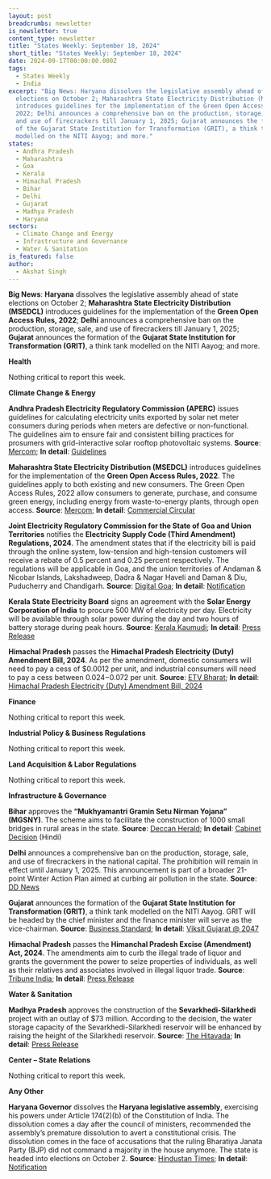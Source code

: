 ```yaml
---
layout: post
breadcrumbs: newsletter
is_newsletter: true
content_type: newsletter
title: "States Weekly: September 18, 2024"
short_title: "States Weekly: September 18, 2024"
date: 2024-09-17T00:00:00.000Z
tags:
  - States Weekly
  - India
excerpt: "Big News: Haryana dissolves the legislative assembly ahead of state
  elections on October 2; Maharashtra State Electricity Distribution (MSEDCL)
  introduces guidelines for the implementation of the Green Open Access Rules,
  2022; Delhi announces a comprehensive ban on the production, storage, sale,
  and use of firecrackers till January 1, 2025; Gujarat announces the formation
  of the Gujarat State Institution for Transformation (GRIT), a think tank
  modelled on the NITI Aayog; and more."
states:
  - Andhra Pradesh
  - Maharashtra
  - Goa
  - Kerala
  - Himachal Pradesh
  - Bihar
  - Delhi
  - Gujarat
  - Madhya Pradesh
  - Haryana
sectors:
  - Climate Change and Energy
  - Infrastructure and Governance
  - Water & Sanitation
is_featured: false
author:
  - Akshat Singh
---
```

**Big News**: **Haryana** dissolves the legislative assembly ahead of state elections on October 2; **Maharashtra State Electricity Distribution (MSEDCL)** introduces guidelines for the implementation of the **Green Open Access Rules, 2022**; **Delhi** announces a comprehensive ban on the production, storage, sale, and use of firecrackers till January 1, 2025; **Gujarat** announces the formation of the **Gujarat State Institution for Transformation (GRIT)**, a think tank modelled on the NITI Aayog; and more.

**Health**

Nothing critical to report this week.

**Climate Change & Energy**

**Andhra Pradesh Electricity Regulatory Commission (APERC)** issues guidelines for calculating electricity units exported by solar net meter consumers during periods when meters are defective or non-functional. The guidelines aim to ensure fair and consistent billing practices for prosumers with grid-interactive solar rooftop photovoltaic systems. **Source**: [Mercom](https://www.mercomindia.com/aperc-clarifies-metering-billing-procedures); **In detail**: [Guidelines](https://aperc.gov.in/admin/upload/FairCopyofLetterE3013ClarificationofSoalrNetmeteringDt28082024.pdf)

**Maharashtra State Electricity Distribution (MSEDCL)** introduces guidelines for the implementation of the **Green Open Access Rules, 2022**. The guidelines apply to both existing and new consumers. The Green Open Access Rules, 2022 allow consumers to generate, purchase, and consume green energy, including energy from waste-to-energy plants, through open access. **Source**: [Mercom](https://www.mercomindia.com/msedcl-issues-new-guidelines-for-green-energy-open-access-in-maharashtra); **In detail**: [Commercial Circular](https://www.mahadiscom.in/consumer/wp-content/uploads/2024/09/Comm-Circular-No-346.pdf)

**Joint Electricity Regulatory Commission for the State of Goa and Union Territories** notifies the **Electricity Supply Code (Third Amendment) Regulations, 2024**. The amendment states that if the electricity bill is paid through the online system, low-tension and high-tension customers will receive a rebate of 0.5 percent and 0.25 percent respectively. The regulations will be applicable in Goa, and the union territories of Andaman & Nicobar Islands, Lakshadweep, Dadra & Nagar Haveli and Daman & Diu, Puducherry and Chandigarh. **Source**: [Digital Goa](https://digitalgoa.com/online-electricity-bill-payers-to-get-rebate-upto-0-5-jerc-notification/); **In detail**: [Notification](https://digitalgoa.com/wp-content/uploads/2024/09/smartmetering.pdf)

**Kerala State Electricity Board** signs an agreement with the **Solar Energy Corporation of India** to procure 500 MW of electricity per day. Electricity will be available through solar power during the day and two hours of battery storage during peak hours. **Source**: [Kerala Kaumudi](https://keralakaumudi.com/en/news/news.php?id=1383267&u=); **In detail**: [Press Release](https://kseb.in/pressdetail/eyJpdiI6IkdBMGl5d05LVUlDb29QeXB2RHVvcXc9PSIsInZhbHVlIjoiZ1RFZzIwSEVreEk3SEFmTnA4ZHUzZz09IiwibWFjIjoiZjQ0M2EwZDkyZjBlOGYwNDJiY2NmMTFhY2Y1ZTU1ZjhlMWY0ZjIzNDMxYzY1YWM1OWIxNTY5YTMzNWVhNjRmOCIsInRhZyI6IiJ9)

**Himachal Pradesh** passes the **Himachal Pradesh** **Electricity (Duty) Amendment Bill, 2024**. As per the amendment, domestic consumers will need to pay a cess of $0.0012 per unit, and industrial consumers will need to pay a cess between $0.024-$0.072 per unit. **Source**: [ETV Bharat](https://www.etvbharat.com/en/!state/himachal-pradesh-consumers-set-to-pay-higher-power-bills-as-sukhu-govt-proposes-cow-environment-cess-under-himachal-pradesh-electricity-duty-amendment-bill-2024-enn24091003845); **In detail**: [Himachal Pradesh Electricity (Duty) Amendment Bill, 2024](https://secure.evidhan.nic.in/SecureFileStructure/AssemblyFiles/14/6/20240910/Documents/4_1_1.pdf)

**Finance**

Nothing critical to report this week.

**Industrial Policy & Business Regulations**  

Nothing critical to report this week.

**Land Acquisition & Labor Regulations**  

Nothing critical to report this week.

**Infrastructure & Governance**

**Bihar** approves the **“Mukhyamantri Gramin Setu Nirman Yojana” (MGSNY)**. The scheme aims to facilitate the construction of 1000 small bridges in rural areas in the state. **Source**: [Deccan Herald](https://www.deccanherald.com/india/bihar/around-1000-small-bridges-to-be-built-in-rural-bihar-3185612); **In detail**: [Cabinet Decision](https://state.bihar.gov.in/main/cache/1/Smart%20City/Cabinet%20Decisions/481.pdf) (Hindi)

**Delhi** announces a comprehensive ban on the production, storage, sale, and use of firecrackers in the national capital. The prohibition will remain in effect until January 1, 2025. This announcement is part of a broader 21-point Winter Action Plan aimed at curbing air pollution in the state. **Source**: [DD News](https://ddnews.gov.in/en/delhi-govt-bans-production-sale-and-use-of-firecrackers-till-jan-1/)

**Gujarat** announces the formation of the **Gujarat State Institution for Transformation (GRIT)**, a think tank modelled on the NITI Aayog. GRIT will be headed by the chief minister and the finance minister will serve as the vice-chairman. **Source**: [Business Standard](https://www.business-standard.com/india-news/gujarat-announces-formation-of-grit-niti-aayog-like-think-tank-124091001365_1.html); **In detail**: [Viksit Gujarat @ 2047](https://gad.gujarat.gov.in/Personnel/images/pdf/Viksit_Gujarat_2047.pdf)

**Himachal Pradesh** passes the **Himanchal Pradesh Excise (Amendment) Act, 2024**. The amendments aim to curb the illegal trade of liquor and grants the government the power to seize properties of individuals, as well as their relatives and associates involved in illegal liquor trade. **Source**: [Tribune India](https://www.tribuneindia.com/news/himachal/himachal-pradesh-first-state-to-introduce-provision-for-property-seizure-in-illegal-liquor-trade-cm-sukhu/); **In detail**: [Press Release](http://himachalpr.gov.in/OnePressRelease.aspx?Language=1&ID=36150)

**Water & Sanitation**

**Madhya Pradesh** approves the construction of the **Sevarkhedi-Silarkhedi** project with an outlay of $73 million. According to the decision, the water storage capacity of the Sevarkhedi-Silarkhedi reservoir will be enhanced by raising the height of the Silarkhedi reservoir. **Source**: [The Hitavada](https://www.thehitavada.com/Encyc/2024/9/11/Cabinet-nod-to-cleaning-river-Kshipra-irrigation-facilities-to-reach-65-villages.html); **In detail**: [Press Release](https://www.mpinfo.org/Home/CabinetDetails?newsid=240910S7&fontname=FontEnglish&LocID=32&pubdate=09/10/2024)

**Center – State Relations**

Nothing critical to report this week.

**Any Other**

**Haryana Governor** dissolves the **Haryana legislative assembly**, exercising his powers under Article 174(2)(b) of the Constitution of India. The dissolution comes a day after the council of ministers, recommended the assembly’s premature dissolution to avert a constitutional crisis. The dissolution comes in the face of accusations that the ruling Bharatiya Janata Party (BJP) did not command a majority in the house anymore. The state is headed into elections on October 2. **Source**: [Hindustan Times](https://www.hindustantimes.com/cities/chandigarh-news/governor-dissolves-haryana-assembly-day-after-cabinet-recommendation-101726172134140.html); **In detail**: [Notification](https://haryanaassembly.gov.in/wp-content/uploads/2024/09/Dissolution-Of-The-Haryana-Vidhan-Sabha.pdf)

